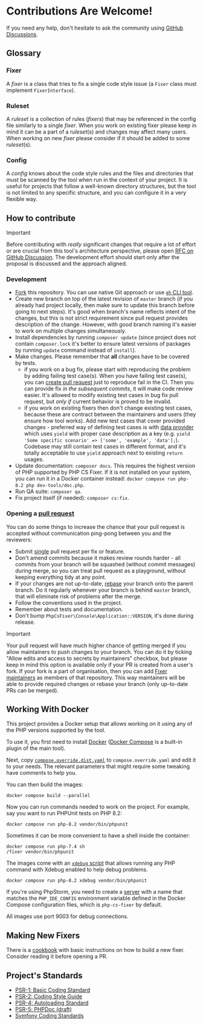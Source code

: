 # Contributions Are Welcome!

If you need any help, don't hesitate to ask the community using [GitHub Discussions](https://github.com/PHP-CS-Fixer/PHP-CS-Fixer/discussions/categories/q-a).

## Glossary

### Fixer

A *fixer* is a class that tries to fix a single code style issue (a ``Fixer`` class must implement ``FixerInterface``).

### Ruleset

A *ruleset* is a collection of rules (*fixers*) that may be referenced in the config file similarly to a single *fixer*. When you work on existing fixer please keep in mind it can be a part of a *ruleset*(s) and changes may affect many users. When working on new *fixer* please consider if it should be added to some *ruleset*(s).

### Config

A *config* knows about the code style rules and the files and directories that must be scanned by the tool when run in the context of your project. It is useful for projects that follow a well-known directory structures, but the tool is not limited to any specific structure, and you can configure it in a very flexible way.

## How to contribute

> [!IMPORTANT]
> Before contributing with _really_ significant changes that require a lot of effort or are crucial from this tool's
> architecture perspective, please open [RFC on GitHub Discussion](https://github.com/PHP-CS-Fixer/PHP-CS-Fixer/discussions/categories/rfc).
> The development effort should start only after the proposal is discussed and the approach aligned.

### Development

* [Fork](https://help.github.com/articles/fork-a-repo/) this repository. You can use native Git approach or use [`gh` CLI tool](https://cli.github.com/).
* Create new branch on top of the latest revision of `master` branch (if you already had project locally, then make sure to update this branch before going to next steps). It's good when branch's name reflects intent of the changes, but this is not strict requirement since pull request provides description of the change. However, with good branch naming it's easier to work on multiple changes simultaneously.
* Install dependencies by running `composer update` (since project does not contain `composer.lock` it's better to ensure latest versions of packages by running `update` command instead of `install`).
* Make changes. Please remember that **all** changes have to be covered by tests.
   * if you work on a bug fix, please start with reproducing the problem by adding failing test case(s). When you have failing test case(s), you can [create pull request](#opening-a-pull-request) just to reproduce fail in the CI. Then you can provide fix _in the subsequent commits_, it will make code review easier. It's allowed to modify existing test cases in bug fix pull request, but *only if* current behavior is proved to be invalid.
   * if you work on existing fixers then don't change existing test cases, because these are contract between the maintainers and users (they ensure how tool works). Add new test cases that cover provided changes - preferred way of defining test cases is with [data provider](https://docs.phpunit.de/en/10.0/writing-tests-for-phpunit.html#data-providers) which uses `yield` with proper case description as a key (e.g. `yield 'Some specific scenario' => ['some', 'example', 'data'];`). Codebase may still contain test cases in different format, and it's totally acceptable to use `yield` approach next to existing `return` usages.
* Update documentation: `composer docs`. This requires the highest version of PHP supported by PHP CS Fixer. If it is not installed on your system, you can run it in a Docker container instead: `docker compose run php-8.2 php dev-tools/doc.php`.
* Run QA suite: `composer qa`.
* Fix project itself (if needed): `composer cs:fix`.

### Opening a [pull request](https://help.github.com/articles/about-pull-requests/)

You can do some things to increase the chance that your pull request is accepted without communication ping-pong between you and the reviewers:

* Submit [single](https://en.wikipedia.org/wiki/Single-responsibility_principle) pull request per fix or feature.
* Don't amend commits because it makes review rounds harder - all commits from your branch will be squashed (without commit messages) during merge, so you can treat pull request as a playground, without keeping everything tidy at any point.
* If your changes are not up-to-date, [rebase](https://git-scm.com/docs/git-rebase) your branch onto the parent branch. Do it regularly whenever your branch is behind `master` branch, that will eliminate risk of problems after the merge.
* Follow the conventions used in the project.
* Remember about tests and documentation.
* Don't bump `PhpCsFixer\Console\Application::VERSION`, it's done during release.

> [!IMPORTANT]
> Your pull request will have much higher chance of getting merged if you allow maintainers to push changes to your
> branch. You can do it by ticking "Allow edits and access to secrets by maintainers" checkbox, but please keep in mind
> this option is available only if your PR is created from a user's fork. If your fork is a part of organisation, then
> you can add [Fixer maintainers](https://github.com/orgs/PHP-CS-Fixer/people) as members of that repository. This way
> maintainers will be able to provide required changes or rebase your branch (only up-to-date PRs can be merged).

## Working With Docker

This project provides a Docker setup that allows working on it using any of the PHP versions supported by the tool.

To use it, you first need to install [Docker](https://docs.docker.com/get-docker/) ([Docker Compose](https://docs.docker.com/compose/) is a built-in plugin of the main tool).

Next, copy [`compose.override.dist.yaml`](./compose.override.dist.yaml) to `compose.override.yaml` and edit it to your needs. The relevant parameters that might require some tweaking have comments to help you.

You can then build the images:

```console
docker compose build --parallel
```

Now you can run commands needed to work on the project. For example, say you want to run PHPUnit tests on PHP 8.2:

```console
docker compose run php-8.2 vendor/bin/phpunit
```

Sometimes it can be more convenient to have a shell inside the container:

```console
docker compose run php-7.4 sh
/fixer vendor/bin/phpunit
```

The images come with an [`xdebug` script](github.com/julienfalque/xdebug/) that allows running any PHP command with Xdebug enabled to help debug problems.

```console
docker compose run php-8.2 xdebug vendor/bin/phpunit
```

If you're using PhpStorm, you need to create a [server](https://www.jetbrains.com/help/phpstorm/servers.html) with a name that matches the `PHP_IDE_CONFIG` environment variable defined in the Docker Compose configuration files, which is `php-cs-fixer` by default.

All images use port 9003 for debug connections.

## Making New Fixers

There is a [cookbook](doc/cookbook_fixers.rst) with basic instructions on how to build a new fixer. Consider reading it before opening a PR.

## Project's Standards

* [PSR-1: Basic Coding Standard](https://github.com/php-fig/fig-standards/blob/master/accepted/PSR-1-basic-coding-standard.md)
* [PSR-2: Coding Style Guide](https://github.com/php-fig/fig-standards/blob/master/accepted/PSR-2-coding-style-guide.md)
* [PSR-4: Autoloading Standard](https://github.com/php-fig/fig-standards/blob/master/accepted/PSR-4-autoloader.md)
* [PSR-5: PHPDoc (draft)](https://github.com/phpDocumentor/fig-standards/blob/master/proposed/phpdoc.md)
* [Symfony Coding Standards](https://symfony.com/doc/current/contributing/code/standards.html)
